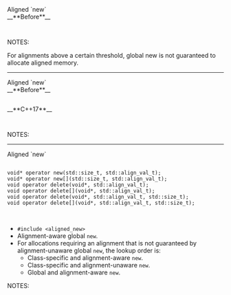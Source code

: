 <div class="slide-title">Aligned `new`</div>

<div class="left">
<span style="display: block">__**Before**__</span>

<pre style="display: inline-block;"><code class='sample' sample='cpp17_features/
38_aligned_new
/
00_aligned_array_of_people.cpp
#0
'></code></pre>
</div>

<div class="right">
</div>

NOTES:

For alignments above a certain threshold, global new is not guaranteed to allocate aligned memory.

---

<div class="slide-title">Aligned `new`</div>

<div class="left">
<span style="display: block">__**Before**__</span>

<pre style="display: inline-block;"><code class='sample' sample='cpp17_features/
38_aligned_new
/
00_aligned_array_of_people.cpp
#0
'></code></pre>
</div>

<div class="right">
<span style="display: block">__**C++17**__</span>

<pre style="display: inline-block;"><code class='sample' sample='cpp17_features/
38_aligned_new
/
00_aligned_array_of_people.cpp
#1
'></code></pre>
</div>

NOTES:

---

<div class="slide-title">Aligned `new`</div>

<pre style="display: inline-block;">
<code>
void* operator new(std::size_t, std::align_val_t);
void* operator new[](std::size_t, std::align_val_t);
void operator delete(void*, std::align_val_t);
void operator delete[](void*, std::align_val_t);
void operator delete(void*, std::align_val_t, std::size_t);
void operator delete[](void*, std::align_val_t, std::size_t);
</code>
</pre>

<!--
<span style="font-size: 24px; font-family: monospace; display: block;">
`void* operator new(std::size_t, std::align_val_t);`&nbsp;&nbsp;&nbsp;&nbsp;&nbsp;&nbsp;&nbsp;&nbsp;&nbsp;&nbsp;&nbsp;
</span>
<span style="font-size: 24px; font-family: monospace; display: block;">
`void* operator new[](std::size_t, std::align_val_t);`&nbsp;&nbsp;&nbsp;&nbsp;&nbsp;&nbsp;&nbsp;&nbsp;&nbsp;
</span>
<span style="font-size: 24px; font-family: monospace; display: block;">
`void operator delete(void*, std::align_val_t);`&nbsp;&nbsp;&nbsp;&nbsp;&nbsp;&nbsp;&nbsp;&nbsp;&nbsp;&nbsp;&nbsp;&nbsp;&nbsp;&nbsp;&nbsp;
</span>
<span style="font-size: 24px; font-family: monospace; display: block;">
`void operator delete[](void*, std::align_val_t);`&nbsp;&nbsp;&nbsp;&nbsp;&nbsp;&nbsp;&nbsp;&nbsp;&nbsp;&nbsp;&nbsp;&nbsp;&nbsp;
</span>
<span style="font-size: 24px; font-family: monospace; display: block;">
`void operator delete(void*, std::align_val_t, std::size_t);`&nbsp;&nbsp;
</span>
<span style="font-size: 24px; font-family: monospace; display: block;">
`void operator delete[](void*, std::align_val_t, std::size_t);`
</span>
-->

* `#include <aligned_new>`
* Alignment-aware global `new`.
* For allocations requiring an alignment that is not guaranteed by alignment-unaware global `new`, the lookup order is:
  * Class-specific and alignment-aware `new`.
  * Class-specific and alignment-unaware `new`.
  * Global and alignment-aware `new`.

NOTES:

